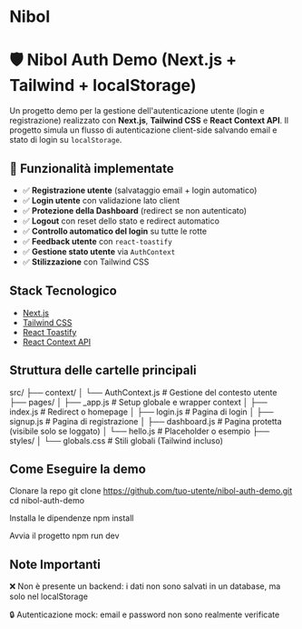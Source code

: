 # Nibol

# 🛡️ Nibol Auth Demo (Next.js + Tailwind + localStorage)

Un progetto demo per la gestione dell'autenticazione utente (login e registrazione) realizzato con **Next.js**, **Tailwind CSS** e **React Context API**. Il progetto simula un flusso di autenticazione client-side salvando email e stato di login su `localStorage`.

## 🚀 Funzionalità implementate

- ✅ **Registrazione utente** (salvataggio email + login automatico)
- ✅ **Login utente** con validazione lato client
- ✅ **Protezione della Dashboard** (redirect se non autenticato)
- ✅ **Logout** con reset dello stato e redirect automatico
- ✅ **Controllo automatico del login** su tutte le rotte
- ✅ **Feedback utente** con `react-toastify`
- ✅ **Gestione stato utente** via `AuthContext`
- ✅ **Stilizzazione** con Tailwind CSS

## Stack Tecnologico

- [Next.js](https://nextjs.org/)
- [Tailwind CSS](https://tailwindcss.com/)
- [React Toastify](https://fkhadra.github.io/react-toastify/)
- [React Context API](https://reactjs.org/docs/context.html)

## Struttura delle cartelle principali


src/
├── context/
│   └── AuthContext.js     # Gestione del contesto utente
├── pages/
│   ├── _app.js            # Setup globale e wrapper context
│   ├── index.js           # Redirect o homepage
│   ├── login.js           # Pagina di login
│   ├── signup.js          # Pagina di registrazione
│   ├── dashboard.js       # Pagina protetta (visibile solo se loggato)
│   └── hello.js           # Placeholder o esempio
├── styles/
│   └── globals.css        # Stili globali (Tailwind incluso)

## Come Eseguire la demo

Clonare la repo
git clone https://github.com/tuo-utente/nibol-auth-demo.git
cd nibol-auth-demo

Installa le dipendenze
npm install

Avvia il progetto
npm run dev


## Note Importanti 

❌ Non è presente un backend: i dati non sono salvati in un database, ma solo nel localStorage

🔒 Autenticazione mock: email e password non sono realmente verificate